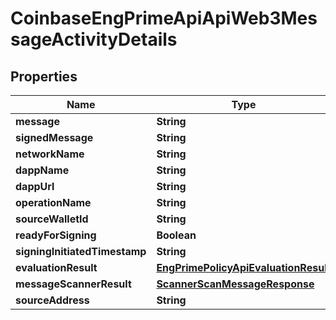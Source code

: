 
# CoinbaseEngPrimeApiApiWeb3MessageActivityDetails

## Properties
Name | Type | Description | Notes
------------ | ------------- | ------------- | -------------
**message** | **String** |  | 
**signedMessage** | **String** |  |  [optional]
**networkName** | **String** |  |  [optional]
**dappName** | **String** |  |  [optional]
**dappUrl** | **String** |  |  [optional]
**operationName** | **String** |  |  [optional]
**sourceWalletId** | **String** |  |  [optional]
**readyForSigning** | **Boolean** |  |  [optional]
**signingInitiatedTimestamp** | **String** |  |  [optional]
**evaluationResult** | [**EngPrimePolicyApiEvaluationResult**](EngPrimePolicyApiEvaluationResult.md) |  |  [optional]
**messageScannerResult** | [**ScannerScanMessageResponse**](ScannerScanMessageResponse.md) |  |  [optional]
**sourceAddress** | **String** |  |  [optional]



